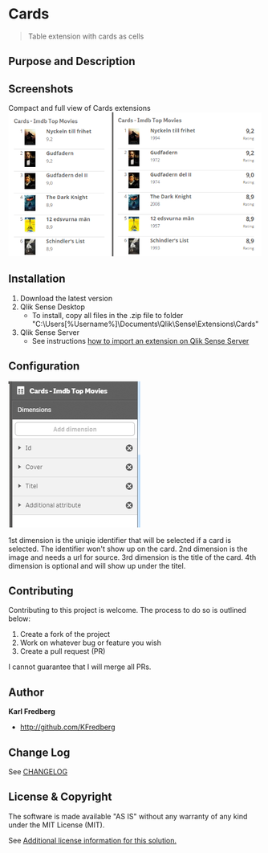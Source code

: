 # Cards
> Table extension with cards as cells

## Purpose and Description

## Screenshots
Compact and full view of Cards extensions
![Alt text](https://github.com/KFredberg/kf-cards/blob/master/img/screenshot_compact_and_full.png?raw=true "Screenshot compact & full view")

## Installation

1. Download the latest version
2. Qlik Sense Desktop
	* To install, copy all files in the .zip file to folder "C:\Users\[%Username%]\Documents\Qlik\Sense\Extensions\Cards"
3. Qlik Sense Server
	* See instructions [how to import an extension on Qlik Sense Server](http://help.qlik.com/sense/en-us/developer/#../Subsystems/Workbench/Content/BuildingExtensions/HowTos/deploy-extensions.htm)

## Configuration
![Alt text](https://github.com/KFredberg/kf-cards/blob/master/img/screenshot_dimensions.png?raw=true "Screenshot compact & full view")

1st dimension is the uniqie identifier that will be selected if a card is selected. The identifier won't show up on the card. 2nd dimension is the image and needs a url for source. 
3rd dimension is the title of the card. 
4th dimension is optional and will show up under the titel. 

## Contributing
Contributing to this project is welcome. The process to do so is outlined below:

1. Create a fork of the project
2. Work on whatever bug or feature you wish
3. Create a pull request (PR)

I cannot guarantee that I will merge all PRs.

## Author

**Karl Fredberg**
* http://github.com/KFredberg


## Change Log

See [CHANGELOG](CHANGELOG.yml)

## License & Copyright
The software is made available "AS IS" without any warranty of any kind under the MIT License (MIT).

See [Additional license information for this solution.](LICENSE.md)